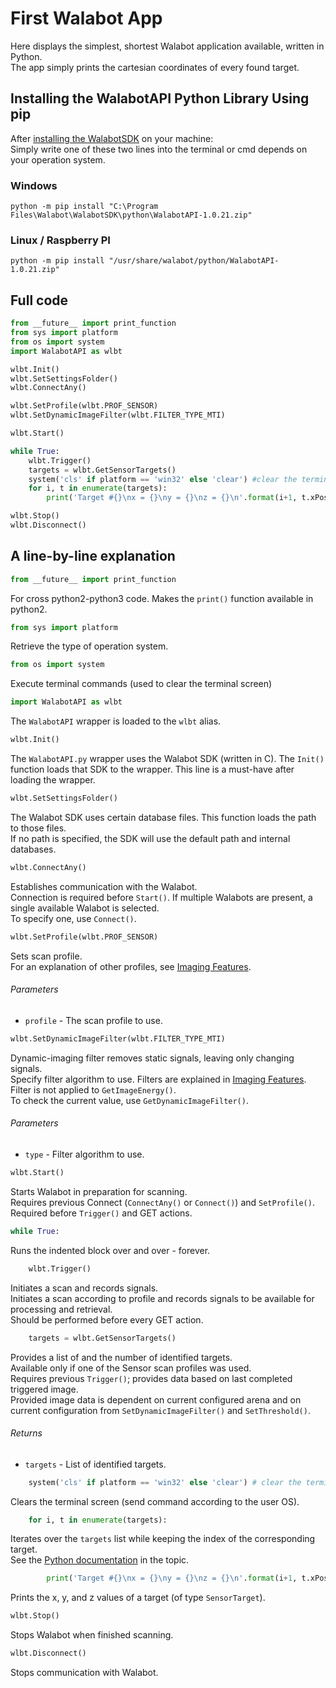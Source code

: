 # First Walabot App

Here displays the simplest, shortest Walabot application available, written in Python.  
The app simply prints the cartesian coordinates of every found target.

## Installing the WalabotAPI Python Library Using pip

After [installing the WalabotSDK](http://walabot.com/getting-started) on your machine:  
Simply write one of these two lines into the terminal or cmd depends on your operation system.

### Windows
```
python -m pip install "C:\Program Files\Walabot\WalabotSDK\python\WalabotAPI-1.0.21.zip"
```

### Linux / Raspberry PI
```
python -m pip install "/usr/share/walabot/python/WalabotAPI-1.0.21.zip"
```

## Full code

```python
from __future__ import print_function
from sys import platform
from os import system
import WalabotAPI as wlbt

wlbt.Init()
wlbt.SetSettingsFolder()
wlbt.ConnectAny()

wlbt.SetProfile(wlbt.PROF_SENSOR)
wlbt.SetDynamicImageFilter(wlbt.FILTER_TYPE_MTI)

wlbt.Start()

while True:
    wlbt.Trigger()
    targets = wlbt.GetSensorTargets()
    system('cls' if platform == 'win32' else 'clear') #clear the terminal screen
    for i, t in enumerate(targets):
        print('Target #{}\nx = {}\ny = {}\nz = {}\n'.format(i+1, t.xPosCm, t.yPosCm, t.zPosCm))

wlbt.Stop()
wlbt.Disconnect()

```

## A line-by-line explanation

```python
from __future__ import print_function
```
For cross python2-python3 code. Makes the `print()` function available in python2.

```python
from sys import platform
```
Retrieve the type of operation system.

```python
from os import system
```
Execute terminal commands (used to clear the terminal screen)

```python
import WalabotAPI as wlbt
```
The `WalabotAPI` wrapper is loaded to the `wlbt` alias.

```python
wlbt.Init()
```
The `WalabotAPI.py` wrapper uses the Walabot SDK (written in C).
The `Init()` function loads that SDK to the wrapper.
This line is a must-have after loading the wrapper.

```python
wlbt.SetSettingsFolder()
```
The Walabot SDK uses certain database files. This function loads the path to those files.  
If no path is specified, the SDK will use the default path and internal databases.

```python
wlbt.ConnectAny()
```
Establishes communication with the Walabot.  
Connection is required before `Start()`.
If multiple Walabots are present, a single available Walabot is selected.  
To specify one, use `Connect()`.

```python
wlbt.SetProfile(wlbt.PROF_SENSOR)
```
Sets scan profile.  
For an explanation of other profiles, see [Imaging Features](http://api.walabot.com/_features.html).
###### Parameters
* `profile` - The scan profile to use.

```python
wlbt.SetDynamicImageFilter(wlbt.FILTER_TYPE_MTI)
```
Dynamic-imaging filter removes static signals, leaving only changing signals.  
Specify filter algorithm to use. Filters are explained in [Imaging Features](http://api.walabot.com/_features.html).  
Filter is not applied to `GetImageEnergy()`.  
To check the current value, use `GetDynamicImageFilter()`.  
###### Parameters
* `type` - Filter algorithm to use.

```python
wlbt.Start()
```
Starts Walabot in preparation for scanning.  
Requires previous Connect (`ConnectAny()` or `Connect()`) and `SetProfile()`.  
Required before `Trigger()` and GET actions.

```python
while True:
```
Runs the indented block over and over - forever.

```python
    wlbt.Trigger()
```
Initiates a scan and records signals.   
Initiates a scan according to profile and records signals to be available for processing and retrieval.  
Should be performed before every GET action.

```python
    targets = wlbt.GetSensorTargets()
```
Provides a list of and the number of identified targets.  
Available only if one of the Sensor scan profiles was used.  
Requires previous `Trigger()`; provides data based on last completed triggered image.  
Provided image data is dependent on current configured arena and on current configuration from `SetDynamicImageFilter()` and `SetThreshold()`.
###### Returns
* `targets` - List of identified targets.

```python
    system('cls' if platform == 'win32' else 'clear') # clear the terminal screen
```
 Clears the terminal screen (send command according to the user OS).

```python
    for i, t in enumerate(targets):
```
Iterates over the `targets` list while keeping the index of the corresponding target.  
See the [Python documentation](https://docs.python.org/3/library/functions.html#enumerate) in the topic.

```python
        print('Target #{}\nx = {}\ny = {}\nz = {}\n'.format(i+1, t.xPosCm, t.yPosCm, t.zPosCm))
```
Prints the x, y, and z values of a target (of type `SensorTarget`).

```python
wlbt.Stop()
```
Stops Walabot when finished scanning.


```python
wlbt.Disconnect()
```
Stops communication with Walabot.
